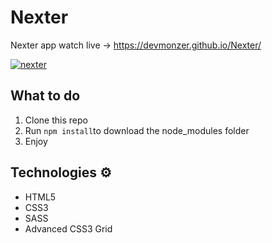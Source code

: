 # Nexter
 
Nexter app watch live -> https://devmonzer.github.io/Nexter/ 

<a href="https://ibb.co/n6BRjGb"><img src="https://i.ibb.co/KbDmWPX/nexter.jpg" alt="nexter" border="0"></a>

## What to do 
1. Clone this repo     
2. Run `npm install`to download the node_modules folder   
3. Enjoy   
   
## Technologies ⚙️  
 
* HTML5   
* CSS3 
* SASS
* Advanced CSS3 Grid

 
 
